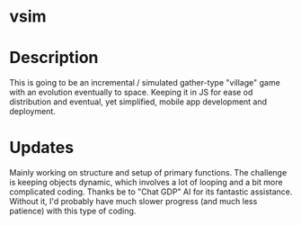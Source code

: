 # vsim
# Description
This is going to be an incremental / simulated gather-type "village" game with an evolution eventually to space. Keeping it in JS for ease od distribution and eventual, yet simplified, mobile app development and deployment.
# Updates
Mainly working on structure and setup of primary functions. The challenge is keeping objects dynamic, which involves a lot of looping and a bit more complicated coding. Thanks be to "Chat GDP" AI for its fantastic assistance. Without it, I'd probably have much slower progress (and much less patience) with this type of coding.
